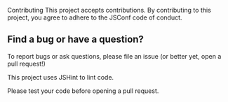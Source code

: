 Contributing
This project accepts contributions. By contributing to this project, you agree to adhere to the JSConf code of conduct.

## Find a bug or have a question?

To report bugs or ask questions, please file an issue (or better yet, open a pull request!)

This project uses JSHint to lint code.

Please test your code before opening a pull request.
